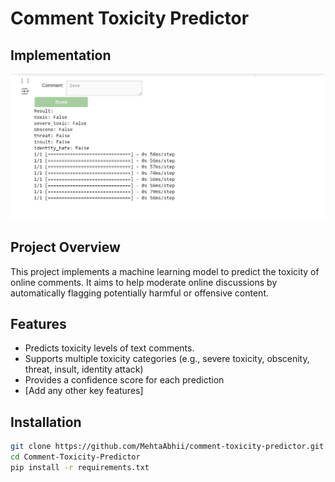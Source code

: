 # Comment Toxicity Predictor

## Implementation
![Output results:](Assets/image.png)


## Project Overview

This project implements a machine learning model to predict the toxicity of online comments. It aims to help moderate online discussions by automatically flagging potentially harmful or offensive content.

## Features

- Predicts toxicity levels of text comments.
- Supports multiple toxicity categories (e.g., severe toxicity, obscenity, threat, insult, identity attack)
- Provides a confidence score for each prediction
- [Add any other key features]

## Installation

```bash
git clone https://github.com/MehtaAbhii/comment-toxicity-predictor.git
cd Comment-Toxicity-Predictor
pip install -r requirements.txt